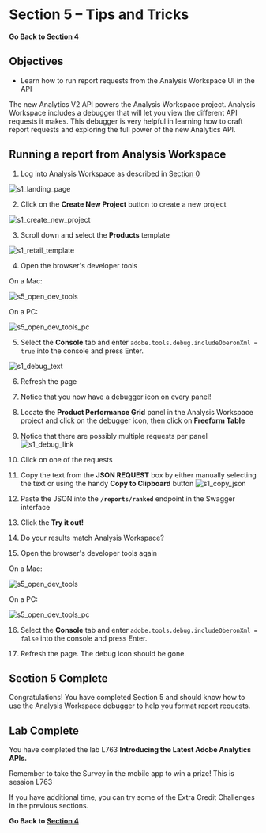 Section 5 – Tips and Tricks
====

**Go Back to [Section 4](../s4_trended_data)**

Objectives
----
*    Learn how to run report requests from the Analysis Workspace UI in the API

The new Analytics V2 API powers the Analysis Workspace project. Analysis Workspace includes a debugger that will let you view the different API requests it makes. This debugger is very helpful in learning how to craft report requests and exploring the full power of the new Analytics API.

Running a report from Analysis Workspace
-----
1. Log into Analysis Workspace as described in [Section 0](../s0_getting_started)

![s1_landing_page](../../images/s1_landing_page.png?raw=true)

2. Click on the **Create New Project** button to create a new project

![s1_create_new_project](../../images/s1_create_new_project.png?raw=true)

3. Scroll down and select the **Products** template

![s1_retail_template](../../images/s1_retail_template.png?raw=true)

4. Open the browser's developer tools 

On a Mac:

![s5_open_dev_tools](../../images/s5_open_dev_tools.png?raw=true)

On a PC:

![s5_open_dev_tools_pc](../../images/s5_open_dev_tools_pc.png?raw=true)

5. Select the **Console** tab and enter `adobe.tools.debug.includeOberonXml = true` into the console and press Enter.

![s1_debug_text](../../images/s1_debug_text.png?raw=true)

6. Refresh the page

7. Notice that you now have a debugger icon on every panel!

8. Locate the **Product Performance Grid** panel in the Analysis Workspace project and click on the debugger icon, then click on **Freeform Table**

9. Notice that there are possibly multiple requests per panel
![s1_debug_link](../../images/s1_debug_link.png?raw=true)

10. Click on one of the requests

11. Copy the text from the **JSON REQUEST** box by either manually selecting the text or using the handy **Copy to Clipboard** button
![s1_copy_json](../../images/s1_copy_json.png?raw=true)

12. Paste the JSON into the **`/reports/ranked`** endpoint in the Swagger interface

13. Click the **Try it out!**

14. Do your results match Analysis Workspace?

15. Open the browser's developer tools again

On a Mac:

![s5_open_dev_tools](../../images/s5_open_dev_tools.png?raw=true)

On a PC:

![s5_open_dev_tools_pc](../../images/s5_open_dev_tools_pc.png?raw=true)

16. Select the **Console** tab and enter `adobe.tools.debug.includeOberonXml = false` into the console and press Enter.

17. Refresh the page. The debug icon should be gone.

Section 5 Complete
-----
Congratulations! You have completed Section 5 and should know how to use the Analysis Workspace debugger to help you format report requests.

Lab Complete
-----
You have completed the lab L763 **Introducing the Latest Adobe Analytics APIs.**

Remember to take the Survey in the mobile app to win a prize! This is session L763

If you have additional time, you can try some of the Extra Credit Challenges in the previous sections.

**Go Back to [Section 4](../s4_trended_data)**

